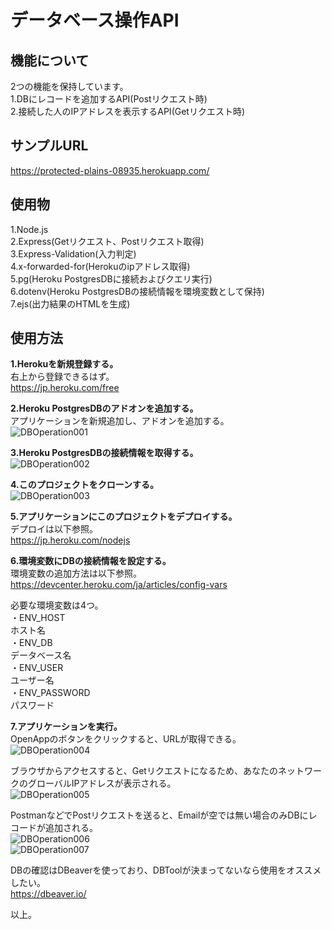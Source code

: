 # データベース操作API

## 機能について
2つの機能を保持しています。  
1.DBにレコードを追加するAPI(Postリクエスト時)  
2.接続した人のIPアドレスを表示するAPI(Getリクエスト時)  

## サンプルURL
https://protected-plains-08935.herokuapp.com/

## 使用物
1.Node.js  
2.Express(Getリクエスト、Postリクエスト取得)  
3.Express-Validation(入力判定)  
4.x-forwarded-for(Herokuのipアドレス取得)  
5.pg(Heroku PostgresDBに接続およびクエリ実行)  
6.dotenv(Heroku PostgresDBの接続情報を環境変数として保持)  
7.ejs(出力結果のHTMLを生成)  

## 使用方法
**1.Herokuを新規登録する。**  
右上から登録できるはず。  
https://jp.heroku.com/free  
  
**2.Heroku PostgresDBのアドオンを追加する。**  
アプリケーションを新規追加し、アドオンを追加する。  
![DBOperation001](https://user-images.githubusercontent.com/78066183/111474086-05998980-876f-11eb-80ab-f62ac36f2bb7.png)

**3.Heroku PostgresDBの接続情報を取得する。**  
![DBOperation002](https://user-images.githubusercontent.com/78066183/111474171-1cd87700-876f-11eb-9202-b45a3d74d3fe.png)

**4.このプロジェクトをクローンする。**  
![DBOperation003](https://user-images.githubusercontent.com/78066183/111474178-1f3ad100-876f-11eb-92ca-a53478820d08.png)

**5.アプリケーションにこのプロジェクトをデプロイする。**  
デプロイは以下参照。  
https://jp.heroku.com/nodejs

**6.環境変数にDBの接続情報を設定する。**  
環境変数の追加方法は以下参照。  
https://devcenter.heroku.com/ja/articles/config-vars  
  
必要な環境変数は4つ。  
・ENV_HOST  
ホスト名  
・ENV_DB  
データベース名  
・ENV_USER  
ユーザー名  
・ENV_PASSWORD  
パスワード  

**7.アプリケーションを実行。**  
OpenAppのボタンをクリックすると、URLが取得できる。  
![DBOperation004](https://user-images.githubusercontent.com/78066183/111474181-206bfe00-876f-11eb-97dd-f859c21d0295.png)  
  
ブラウザからアクセスすると、Getリクエストになるため、あなたのネットワークのグローバルIPアドレスが表示される。  
![DBOperation005](https://user-images.githubusercontent.com/78066183/111474183-219d2b00-876f-11eb-902a-5a6ebc5b5fd3.png)  
  
PostmanなどでPostリクエストを送ると、Emailが空では無い場合のみDBにレコードが追加される。  
![DBOperation006](https://user-images.githubusercontent.com/78066183/111474189-22ce5800-876f-11eb-9380-eb95dbb8ce4c.png)  
![DBOperation007](https://user-images.githubusercontent.com/78066183/111474194-23ff8500-876f-11eb-8b55-527f08b72e0e.png)  
  
DBの確認はDBeaverを使っており、DBToolが決まってないなら使用をオススメしたい。  
https://dbeaver.io/  
  
以上。  
